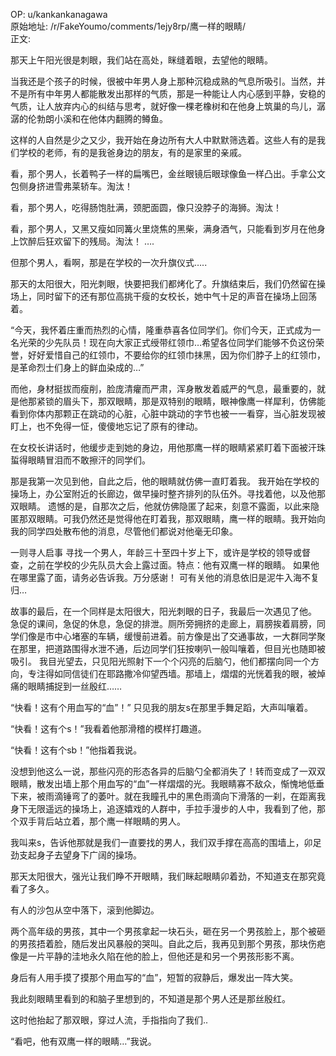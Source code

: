 
OP: u/kankankanagawa  
原始地址: /r/FakeYoumo/comments/1ejy8rp/鹰一样的眼睛/  
正文:  

那天上午阳光很是刺眼，我们站在高处，眯缝着眼，去望他的眼睛。

当我还是个孩子的时候，很被中年男人身上那种沉稳成熟的气息所吸引。当然，并不是所有中年男人都能散发出那样的气质，那是一种能让人内心感到平静，安稳的气质，让人放弃内心的纠结与思考，就好像一棵老橡树和在他身上筑巢的鸟儿，潺潺的伦勃朗小溪和在他体内翻腾的鳟鱼。

这样的人自然是少之又少，我开始在身边所有大人中默默筛选着。这些人有的是我们学校的老师，有的是我爸身边的朋友，有的是家里的亲戚。

看，那个男人，长着鸭子一样的扁嘴巴，金丝眼镜后眼球像鱼一样凸出。手拿公文包侧身挤进雪弗莱轿车。淘汰！

看，那个男人，吃得肠饱肚满，颈肥面圆，像只没脖子的海狮。淘汰！

看，那个男人，又黑又瘦如同篝火里烧焦的黑柴，满身酒气，只能看到岁月在他身上饮醉后狂欢留下的残局。淘汰！
….

但那个男人，看啊，那是在学校的一次升旗仪式…..

那天的太阳很大，阳光刺眼，快要把我们都烤化了。升旗结束后，我们仍然留在操场上，同时留下的还有那位高挑干瘦的女校长，她中气十足的声音在操场上回荡着。

“今天，我怀着庄重而热烈的心情，隆重恭喜各位同学们。你们今天，正式成为一名光荣的少先队员！现在向大家正式绶带红领巾…希望各位同学们能够不负这份荣誉，好好爱惜自己的红领巾，不要给你的红领巾抹黑，因为你们脖子上的红领巾，是革命烈士们身上的鲜血染成的…”

而他，身材挺拔而瘦削，脸庞清癯而严肃，浑身散发着威严的气息，最重要的，就是他那紧锁的眉头下，那双眼睛，那是双特别的眼睛，眼神像鹰一样犀利，仿佛能看到你体内那颗正在跳动的心脏，心脏中跳动的字节也被一一看穿，当心脏发现被盯上，也不免得一怔，傻傻地忘记了原有的律动。

在女校长讲话时，他缓步走到她的身边，用他那鹰一样的眼睛紧紧盯着下面被汗珠蜇得眼睛冒泪而不敢擦汗的同学们。

那是我第一次见到他，自此之后，他的眼睛就仿佛一直盯着我。
我开始在学校的操场上，办公室附近的长廊边，做早操时整齐排列的队伍外。寻找着他，以及他那双眼睛。
遗憾的是，自那次之后，他就仿佛隐匿了起来，刻意不露面，以此来隐匿那双眼睛。可我仍然还是觉得他在盯着我，那双眼睛，鹰一样的眼睛。我开始向我的同学四处散布他的消息，尽管他们都说对他毫无印象。

一则寻人启事
寻找一个男人，年龄三十至四十岁上下，或许是学校的领导或督查，之前在学校的少先队员大会上露过面。特点：他有双鹰一样的眼睛。
如果他在哪里露了面，请务必告诉我。万分感谢！
可有关他的消息依旧是泥牛入海不复归…

故事的最后，在一个同样是太阳很大，阳光刺眼的日子，我最后一次遇见了他。
急促的课间，急促的休息，急促的排泄。厕所旁拥挤的走廊上，肩膀挨着肩膀，同学们像是市中心堵塞的车辆，缓慢前进着。前方像是出了交通事故，一大群同学聚在那里，把道路围得水泄不通，后边同学们狂按喇叭一般叫嚷着，但目光也随即被吸引。
我目光望去，只见阳光照射下一个个闪亮的后脑勺，他们都摆向同一个方向，专注得如同信徒们在耶路撒冷仰望西墙。那墙上，熠熠的光恍着我的眼，被焯痛的眼睛捕捉到一丝殷红……

“快看！这有个用血写的“血”！”
只见我的朋友s在那里手舞足蹈，大声叫嚷着。

“快看！这有个s！”我看着他那滑稽的模样打趣道。

“快看！这有个sb！”他指着我说。

没想到他这么一说，那些闪亮的形态各异的后脑勺全都消失了！转而变成了一双双眼睛，散发出墙上那个用血写的“血”一样熠熠的光。我眼睛寡不敌众，惭愧地低垂下来，被雨滴锤弯了的萎叶。就在我瞳孔中的黑色雨滴向下滑落的一刹，在距离我身下无限遥远的操场上，追逐嬉戏的人群中，手拉手漫步的人中，我看到了他，那个双手背后站立着，那个鹰一样眼睛的男人。

我叫来s，告诉他那就是我们一直要找的男人，我们双手撑在高高的围墙上，卯足劲支起身子去望身下广阔的操场。

那天太阳很大，强光让我们睁不开眼睛，我们眯起眼睛卯着劲，不知道支在那究竟看了多久。

有人的沙包从空中落下，滚到他脚边。

两个高年级的男孩，其中一个男孩拿起一块石头，砸在另一个男孩脸上，那个被砸的男孩捂着脸，随后发出风暴般的哭叫。自此之后，我再见到那个男孩，那块伤疤像是一片平静的洼地永久陷在他的脸上，但他还是和另一个男孩形影不离。

身后有人用手摸了摸那个用血写的“血”，短暂的寂静后，爆发出一阵大笑。

我此刻眼睛里看到的和脑子里想到的，不知道是那个男人还是那丝殷红。

这时他抬起了那双眼，穿过人流，手指指向了我们..

“看吧，他有双鹰一样的眼睛…”我说。
